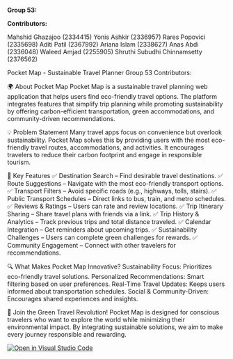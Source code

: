 **Group 53:**

**Contributors:**

Mahshid Ghazajoo (2334415)
Yonis Ashkir (2336957)
Rares Popovici (2335698)
Aditi Patil (2367992)
Ariana Islam (2338627)
Anas Abdi (2336048)
Waleed Amjad (2255905)
Shruthi Subudhi Chinnamsetty (2376562)

Pocket Map - Sustainable Travel Planner Group 53 Contributors:


🌍 About Pocket Map Pocket Map is a sustainable travel planning web application that helps users find eco-friendly travel options. The platform integrates features that simplify trip planning while promoting sustainability by offering carbon-efficient transportation, green accommodations, and community-driven recommendations.

💡 Problem Statement Many travel apps focus on convenience but overlook sustainability. Pocket Map solves this by providing users with the most eco-friendly travel routes, accommodations, and activities. It encourages travelers to reduce their carbon footprint and engage in responsible tourism.

🚀 Key Features ✅ Destination Search – Find desirable travel destinations. ✅ Route Suggestions – Navigate with the most eco-friendly transport options. ✅ Transport Filters – Avoid specific roads (e.g., highways, tolls, stairs). ✅ Public Transport Schedules – Direct links to bus, train, and metro schedules. ✅ Reviews & Ratings – Users can rate and review locations. ✅ Trip Itinerary Sharing – Share travel plans with friends via a link. ✅ Trip History & Analytics – Track previous trips and total distance traveled. ✅ Calendar Integration – Get reminders about upcoming trips. ✅ Sustainability Challenges – Users can complete green challenges for rewards. ✅ Community Engagement – Connect with other travelers for recommendations.

🔍 What Makes Pocket Map Innovative? Sustainability Focus: Prioritizes eco-friendly travel solutions. Personalized Recommendations: Smart filtering based on user preferences. Real-Time Travel Updates: Keeps users informed about transportation schedules. Social & Community-Driven: Encourages shared experiences and insights.

🌱 Join the Green Travel Revolution! Pocket Map is designed for conscious travelers who want to explore the world while minimizing their environmental impact. By integrating sustainable solutions, we aim to make every journey responsible and rewarding.







[![Open in Visual Studio Code](https://classroom.github.com/assets/open-in-vscode-2e0aaae1b6195c2367325f4f02e2d04e9abb55f0b24a779b69b11b9e10269abc.svg)](https://classroom.github.com/online_ide?assignment_repo_id=16846430&assignment_repo_type=AssignmentRepo)
